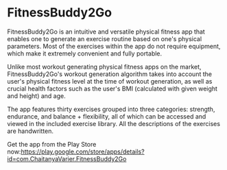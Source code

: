 # FitnessBuddy2Go
FitnessBuddy2Go is an intuitive and versatile physical fitness app that enables one to generate an exercise routine based on one's physical parameters. Most of the exercises within the app do not require equipment, which make it extremely convenient and fully portable.

Unlike most workout generating physical fitness apps on the market, FitnessBuddy2Go's workout generation algorithm takes into account the user's physical fitness level at the time of workout generation, as well as crucial health factors such as the user's BMI (calculated with given weight and height) and age. 

The app features thirty exercises grouped into three categories: strength, endurance, and balance + flexibility, all of which can be accessed and viewed in the included exercise library. All the descriptions of the exercises are handwritten.

Get the app from the Play Store now:https://play.google.com/store/apps/details?id=com.ChaitanyaVarier.FitnessBuddy2Go

